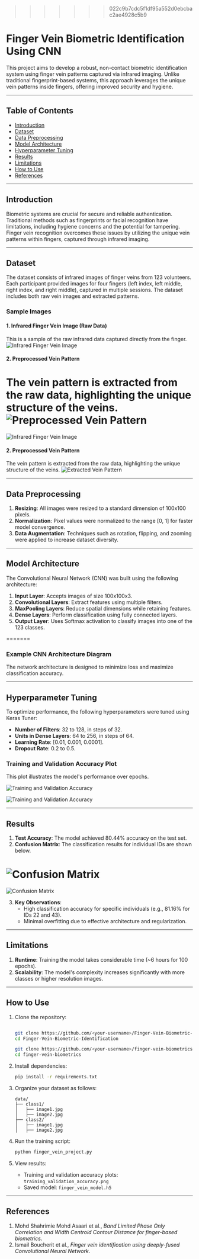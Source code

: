 




















































>>>>>>> 022c9b7cdc5f1df95a552d0ebcbac2ae4928c5b9
# Finger Vein Biometric Identification Using CNN

This project aims to develop a robust, non-contact biometric identification system using finger vein patterns captured via infrared imaging. Unlike traditional fingerprint-based systems, this approach leverages the unique vein patterns inside fingers, offering improved security and hygiene.

---

## Table of Contents
- [Introduction](#introduction)
- [Dataset](#dataset)
- [Data Preprocessing](#data-preprocessing)
- [Model Architecture](#model-architecture)
- [Hyperparameter Tuning](#hyperparameter-tuning)
- [Results](#results)
- [Limitations](#limitations)
- [How to Use](#how-to-use)
- [References](#references)

---

## Introduction

Biometric systems are crucial for secure and reliable authentication. Traditional methods such as fingerprints or facial recognition have limitations, including hygiene concerns and the potential for tampering. Finger vein recognition overcomes these issues by utilizing the unique vein patterns within fingers, captured through infrared imaging.

---

## Dataset

The dataset consists of infrared images of finger veins from 123 volunteers. Each participant provided images for four fingers (left index, left middle, right index, and right middle), captured in multiple sessions. The dataset includes both raw vein images and extracted patterns.

### Sample Images

#### 1. Infrared Finger Vein Image (Raw Data)
This is a sample of the raw infrared data captured directly from the finger.
![Infrared Finger Vein Image](images/page_3_image_1.png)

#### 2. Preprocessed Vein Pattern
The vein pattern is extracted from the raw data, highlighting the unique structure of the veins.
![Preprocessed Vein Pattern](images/page_3_image_1.png)
=======
![Infrared Finger Vein Image](images_from_report/page_1_image_1.png)

#### 2. Preprocessed Vein Pattern
The vein pattern is extracted from the raw data, highlighting the unique structure of the veins.
![Extracted Vein Pattern](images_from_report/page_1_image_2.png)


---

## Data Preprocessing

1. **Resizing**: All images were resized to a standard dimension of 100x100 pixels.
2. **Normalization**: Pixel values were normalized to the range [0, 1] for faster model convergence.
3. **Data Augmentation**: Techniques such as rotation, flipping, and zooming were applied to increase dataset diversity.

---

## Model Architecture

The Convolutional Neural Network (CNN) was built using the following architecture:

1. **Input Layer**: Accepts images of size 100x100x3.
2. **Convolutional Layers**: Extract features using multiple filters.
3. **MaxPooling Layers**: Reduce spatial dimensions while retaining features.
4. **Dense Layers**: Perform classification using fully connected layers.
5. **Output Layer**: Uses Softmax activation to classify images into one of the 123 classes.


=======
### Example CNN Architecture Diagram
The network architecture is designed to minimize loss and maximize classification accuracy.


---

## Hyperparameter Tuning

To optimize performance, the following hyperparameters were tuned using Keras Tuner:
- **Number of Filters**: 32 to 128, in steps of 32.
- **Units in Dense Layers**: 64 to 256, in steps of 64.
- **Learning Rate**: [0.01, 0.001, 0.0001].
- **Dropout Rate**: 0.2 to 0.5.

### Training and Validation Accuracy Plot
This plot illustrates the model's performance over epochs.

![Training and Validation Accuracy](images/page_4_image_1.png)

![Training and Validation Accuracy](images_from_report/page_3_image_1.png)


---

## Results

1. **Test Accuracy**: The model achieved 80.44% accuracy on the test set.
2. **Confusion Matrix**: The classification results for individual IDs are shown below.

![Confusion Matrix](images/page_4_image_2.png)
=======
![Confusion Matrix](images_from_report/page_4_image_2.png)


3. **Key Observations**:
   - High classification accuracy for specific individuals (e.g., 81.16% for IDs 22 and 43).
   - Minimal overfitting due to effective architecture and regularization.

---

## Limitations

1. **Runtime**: Training the model takes considerable time (~6 hours for 100 epochs).
2. **Scalability**: The model's complexity increases significantly with more classes or higher resolution images.

---

## How to Use

1. Clone the repository:
   ```bash

   git clone https://github.com/<your-username>/Finger-Vein-Biometric-Identification.git
   cd Finger-Vein-Biometric-Identification

   git clone https://github.com/<your-username>/finger-vein-biometrics.git
   cd finger-vein-biometrics

   ```

2. Install dependencies:
   ```bash
   pip install -r requirements.txt
   ```

3. Organize your dataset as follows:
   ```
   data/
   ├── class1/
   │   ├── image1.jpg
   │   ├── image2.jpg
   ├── class2/
   │   ├── image1.jpg
   │   ├── image2.jpg
   ```

4. Run the training script:
   ```bash
   python finger_vein_project.py
   ```

5. View results:
   - Training and validation accuracy plots: `training_validation_accuracy.png`
   - Saved model: `finger_vein_model.h5`

---

## References

1. Mohd Shahrimie Mohd Asaari et al., *Band Limited Phase Only Correlation and Width Centroid Contour Distance for finger-based biometrics*.
2. Ismail Boucherit et al., *Finger vein identification using deeply-fused Convolutional Neural Network*.
